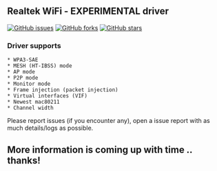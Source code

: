 

  ## Realtek WiFi - EXPERIMENTAL driver

  [![GitHub issues](https://img.shields.io/github/issues/kimocoder/realtek_wifi.svg)](https://github.com/kimocoder/realtek_wifi/issues)
  [![GitHub forks](https://img.shields.io/github/forks/kimocoder/realtek_wifi.svg)](https://github.com/kimocoder/realtek_wifi/network)
  [![GitHub stars](https://img.shields.io/github/stars/kimocoder/realtek_wifi.svg)](https://github.com/kimocoder/realtek_wifi/stargazers)


  ### Driver supports
  ```
  * WPA3-SAE
  * MESH (HT-IBSS) mode
  * AP mode
  * P2P mode
  * Monitor mode
  * Frame injection (packet injection)
  * Virtual interfaces (VIF)
  * Newest mac80211
  * Channel width
```



  Please report issues (if you encounter any), open a issue report with as much details/logs
  as possible.












  ## More information is coming up with time .. thanks!
 
